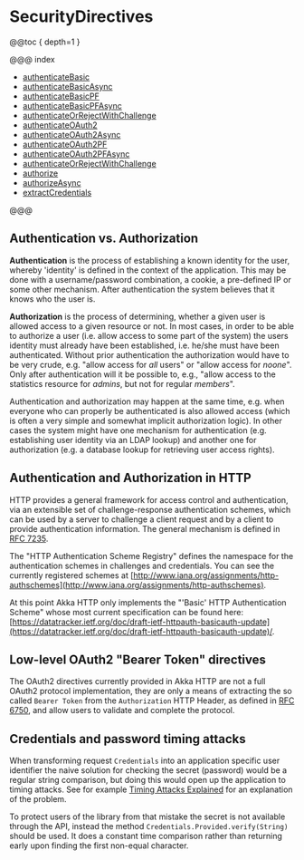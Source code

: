 <a id="securitydirectives-java"></a>
# SecurityDirectives

@@toc { depth=1 }

@@@ index

* [authenticateBasic](authenticateBasic.md)
* [authenticateBasicAsync](authenticateBasicAsync.md)
* [authenticateBasicPF](authenticateBasicPF.md)
* [authenticateBasicPFAsync](authenticateBasicPFAsync.md)
* [authenticateOrRejectWithChallenge](authenticateOrRejectWithChallenge.md)
* [authenticateOAuth2](authenticateOAuth2.md)
* [authenticateOAuth2Async](authenticateOAuth2Async.md)
* [authenticateOAuth2PF](authenticateOAuth2PF.md)
* [authenticateOAuth2PFAsync](authenticateOAuth2PFAsync.md)
* [authenticateOrRejectWithChallenge](authenticateOrRejectWithChallenge.md)
* [authorize](authorize.md)
* [authorizeAsync](authorizeAsync.md)
* [extractCredentials](extractCredentials.md)

@@@

<a id="authentication-vs-authorization-java"></a>
## Authentication vs. Authorization

**Authentication** is the process of establishing a known identity for the user, whereby 'identity' is defined in the
context of the application. This may be done with a username/password combination, a cookie, a pre-defined IP or some
other mechanism. After authentication the system believes that it knows who the user is.

**Authorization** is the process of determining, whether a given user is allowed access to a given resource or not. In
most cases, in order to be able to authorize a user (i.e. allow access to some part of the system) the users identity
must already have been established, i.e. he/she must have been authenticated. Without prior authentication the
authorization would have to be very crude, e.g. "allow access for *all* users" or "allow access for *noone*". Only after
authentication will it be possible to, e.g., "allow access to the statistics resource for *admins*, but not for regular
*members*".

Authentication and authorization may happen at the same time, e.g. when everyone who can properly be authenticated is
also allowed access (which is often a very simple and somewhat implicit authorization logic). In other cases the
system might have one mechanism for authentication (e.g. establishing user identity via an LDAP lookup) and another one
for authorization (e.g. a database lookup for retrieving user access rights).

## Authentication and Authorization in HTTP

HTTP provides a general framework for access control and authentication, via an extensible set of challenge-response
authentication schemes, which can be used by a server to challenge a client request and by a client to provide
authentication information. The general mechanism is defined in [RFC 7235](http://tools.ietf.org/html/rfc7235).

The "HTTP Authentication Scheme Registry" defines the namespace for the authentication schemes in challenges and
credentials. You can see the currently registered schemes at [http://www.iana.org/assignments/http-authschemes](http://www.iana.org/assignments/http-authschemes).

At this point Akka HTTP only implements the "'Basic' HTTP Authentication Scheme" whose most current specification can be
found here: [https://datatracker.ietf.org/doc/draft-ietf-httpauth-basicauth-update](https://datatracker.ietf.org/doc/draft-ietf-httpauth-basicauth-update)/.

## Low-level OAuth2 "Bearer Token" directives

The OAuth2 directives currently provided in Akka HTTP are not a full OAuth2 protocol implementation,
they are only a means of extracting the so called `Bearer Token` from the `Authorization` HTTP Header,
as defined in [RFC 6750](https://tools.ietf.org/html/rfc6750), and allow users to validate and complete the protocol.

<a id="credentials-and-timing-attacks-java"></a>
## Credentials and password timing attacks

When transforming request `Credentials` into an application specific user identifier the naive solution for
checking the secret (password) would be a regular string comparison, but doing this would open up the application to
timing attacks. See for example [Timing Attacks Explained](http://emerose.com/timing-attacks-explained) for an explanation of the problem.

To protect users of the library from that mistake the secret is not available through the API, instead the method
`Credentials.Provided.verify(String)` should be used. It does a constant time comparison rather than returning early
upon finding the first non-equal character.